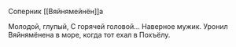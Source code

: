 Соперник [[Вяйнямейнён]]а

Молодой, глупый, С горячей головой... Наверное мужик.
Уронил Вяйнямёнена в море, когда тот ехал в Похъёлу.

